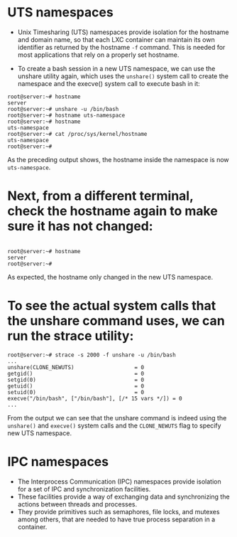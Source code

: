 # UTS namespaces

- Unix Timesharing (UTS) namespaces provide isolation for the hostname and domain name, so that each LXC container can maintain its own identifier as returned by the hostname `-f` command.
This is needed for most applications that rely on a properly set hostname.

- To create a bash session in a new UTS namespace, we can use the unshare utility again, which uses the `unshare()` system call to create the namespace and the execve() system call to 
execute bash in it:

```
root@server:~# hostname
server
root@server:~# unshare -u /bin/bash
root@server:~# hostname uts-namespace
root@server:~# hostname
uts-namespace
root@server:~# cat /proc/sys/kernel/hostname
uts-namespace
root@server:~#

```

As the preceding output shows, the hostname inside the namespace is now `uts-namespace`.

# Next, from a different terminal, check the hostname again to make sure it has not changed:
```

root@server:~# hostname
server
root@server:~#

```
As expected, the hostname only changed in the new UTS namespace.

# To see the actual system calls that the unshare command uses, we can run the strace utility:

```
root@server:~# strace -s 2000 -f unshare -u /bin/bash
...
unshare(CLONE_NEWUTS)                   = 0
getgid()                                = 0
setgid(0)                               = 0
getuid()                                = 0
setuid(0)                               = 0
execve("/bin/bash", ["/bin/bash"], [/* 15 vars */]) = 0
...

```
From the output we can see that the unshare command is indeed using the `unshare()` and `execve()` system calls 
and the `CLONE_NEWUTS` flag to specify new UTS namespace.


# IPC namespaces

- The Interprocess Communication (IPC) namespaces provide isolation for a set of IPC and synchronization facilities. 
- These facilities provide a way of exchanging data and synchronizing the actions between threads and processes. 
- They provide primitives such as semaphores, file locks, and mutexes among others, that are needed to have true process separation in a container.
